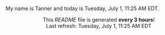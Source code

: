 My name is Tanner and today is Tuesday, July 1, 11:25 AM EDT.

<p align="center">This <i>README</i> file is generated <b>every 3 hours</b>!</br>Last refresh: Tuesday, July 1, 11:25 AM EDT<br /></p>
